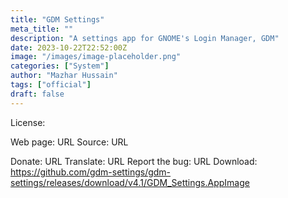 ```yaml
---
title: "GDM Settings"
meta_title: ""
description: "A settings app for GNOME's Login Manager, GDM"
date: 2023-10-22T22:52:00Z
image: "/images/image-placeholder.png"
categories: ["System"]
author: "Mazhar Hussain"
tags: ["official"]
draft: false
---
```


License:

Web page: URL
Source: URL

Donate: URL
Translate: URL
Report the bug: URL
Download: https://github.com/gdm-settings/gdm-settings/releases/download/v4.1/GDM_Settings.AppImage
